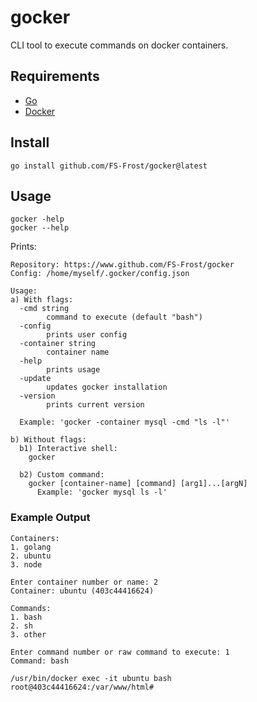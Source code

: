 # gocker

 CLI tool to execute commands on docker containers.

## Requirements

- [Go](https://go.dev/)
- [Docker](https://www.docker.com/)

## Install

```shell
go install github.com/FS-Frost/gocker@latest
```

## Usage

```shell
gocker -help
gocker --help
```

Prints:

```shell
Repository: https://www.github.com/FS-Frost/gocker
Config: /home/myself/.gocker/config.json

Usage:
a) With flags:
  -cmd string
        command to execute (default "bash")
  -config
        prints user config
  -container string
        container name
  -help
        prints usage
  -update
        updates gocker installation
  -version
        prints current version

  Example: 'gocker -container mysql -cmd "ls -l"'

b) Without flags:
  b1) Interactive shell:
    gocker

  b2) Custom command:
    gocker [container-name] [command] [arg1]...[argN]
      Example: 'gocker mysql ls -l'
```

### Example Output

```
Containers:
1. golang
2. ubuntu
3. node

Enter container number or name: 2
Container: ubuntu (403c44416624)

Commands:
1. bash
2. sh
3. other

Enter command number or raw command to execute: 1
Command: bash

/usr/bin/docker exec -it ubuntu bash
root@403c44416624:/var/www/html#
```
